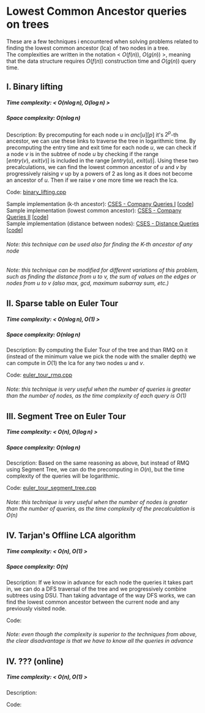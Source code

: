 # Lowest Common Ancestor queries on trees
These are a few techniques i encountered when solving problems related to finding the lowest common ancestor (lca) of two nodes in a tree. \
The complexities are written in the notation < $O(f(n)),\ O(g(n))$ >, meaning that the data structure requires $O(f(n))$ construction time and $O(g(n))$ query time.



## I. Binary lifting
##### Time complexity: < $O(n\log{}n), O(\log{}n)$ >
##### Space complexity: $O(n\log{}n)$

Description: By precomputing for each node $u$ in $anc[u][p]$ it's $2^p$-th ancestor, we can use these links to traverse the tree in logarithmic time. By precomputing the entry time and exit time for each node $u$, we can check if a node $v$ is in the subtree of node $u$ by checking if the range $[entry(v),\ exit(v)]$ is included in the range $[entry(u),\ exit(u)]$. Using these two precalculations, we can find the lowest common ancestor of $u$ and $v$ by progressively raising $v$ up by a powers of 2 as long as it does not become an ancestor of $u$. Then if we raise $v$ one more time we reach the lca.

Code: [binary_lifting.cpp](binary_lifting.cpp)

Sample implementation (k-th ancestor): [CSES - Company Queries I](https://cses.fi/problemset/task/1687) [[code](https://cses.fi/paste/d2774ac15d38f9edb789ae/)] \
Sample implementation (lowest common ancestor): [CSES - Company Queries II](https://cses.fi/problemset/task/1688) [[code](https://cses.fi/paste/75811c09a01863b4b789c8/)] \
Sample implementation (distance between nodes): [CSES - Distance Queries](https://cses.fi/problemset/task/1135) [[code](https://cses.fi/paste/7ce4a11a1b8996f0b78a52/)]

###### Note: this technique can be used also for finding the K-th ancestor of any node
###### Note: this technique can be modified for different variations of this problem, such as finding the distance from $u$ to $v$, the sum of values on the edges or nodes from $u$ to $v$ (also max, gcd, maximum subarray sum, etc.)



## II. Sparse table on Euler Tour
##### Time complexity: < $O(n\log{}n), O(1)$ >
##### Space complexity: $O(n\log{}n)$

Description: By computing the Euler Tour of the tree and than RMQ on it (instead of the minimum value we pick the node with the smaller depth) we can compute in $O(1)$ the lca for any two nodes $u$ and $v$.

Code: [euler_tour_rmq.cpp](euler_tour_rmq.cpp)

###### Note: this technique is very useful when the number of queries is greater than the number of nodes, as the time complexity of each query is $O(1)$



## III. Segment Tree on Euler Tour
##### Time complexity: < $O(n), O(\log{}n)$ >
##### Space complexity: $O(n\log{}n)$

Description: Based on the same reasoning as above, but instead of RMQ using Segment Tree, we can do the precomputing in $O(n)$, but the time complexity of the queries will be logarithmic. 

Code: [euler_tour_segment_tree.cpp](euler_tour_segment_tree.cpp)

###### Note: this technique is very useful when the number of nodes is greater than the number of queries, as the time complexity of the precalculation is $O(n)$


## IV. Tarjan's Offline LCA algorithm
##### Time complexity: < $O(n), O(1)$ >
##### Space complexity: $O(n)$

Description: If we know in advance for each node the queries it takes part in, we can do a DFS traversal of the tree and we progressively combine subtrees using DSU. Than taking advantage of the way DFS works, we can find the lowest common ancestor between the current node and any previously visited node.

Code:

###### Note: even though the complexity is superior to the techniques from above, the clear disadvantage is that we have to know all the queries in advance



## IV. ??? (online)
##### Time complexity: < $O(n), O(1)$ >

Description:

Code:
